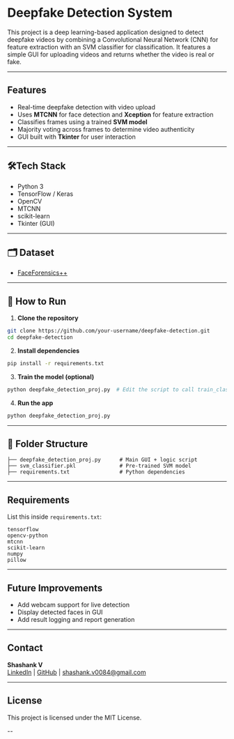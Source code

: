 # Deepfake Detection System

This project is a deep learning-based application designed to detect deepfake videos by combining a Convolutional Neural Network (CNN) for feature extraction with an SVM classifier for classification. It features a simple GUI for uploading videos and returns whether the video is real or fake.

---

## Features
- Real-time deepfake detection with video upload
- Uses **MTCNN** for face detection and **Xception** for feature extraction
- Classifies frames using a trained **SVM model**
- Majority voting across frames to determine video authenticity
- GUI built with **Tkinter** for user interaction

---

## 🛠Tech Stack
- Python 3
- TensorFlow / Keras
- OpenCV
- MTCNN
- scikit-learn
- Tkinter (GUI)

---

## 🗂️ Dataset
- [FaceForensics++](https://github.com/ondyari/FaceForensics)

---

## 🚀 How to Run

1. **Clone the repository**
```bash
git clone https://github.com/your-username/deepfake-detection.git
cd deepfake-detection
```

2. **Install dependencies**
```bash
pip install -r requirements.txt
```

3. **Train the model (optional)**
```bash
python deepfake_detection_proj.py  # Edit the script to call train_classifier() with real & fake video lists
```

4. **Run the app**
```bash
python deepfake_detection_proj.py
```

---

## 📁 Folder Structure
```
├── deepfake_detection_proj.py      # Main GUI + logic script
├── svm_classifier.pkl              # Pre-trained SVM model
├── requirements.txt                # Python dependencies
```

---

## Requirements
List this inside `requirements.txt`:
```
tensorflow
opencv-python
mtcnn
scikit-learn
numpy
pillow
```

---

## Future Improvements
- Add webcam support for live detection
- Display detected faces in GUI
- Add result logging and report generation

---

## Contact
**Shashank V**  
[LinkedIn](https://linkedin.com/in/shashankv21) | [GitHub](https://github.com/Shashank-V21) | shashank.v0084@gmail.com

---

## License
This project is licensed under the MIT License.

--
